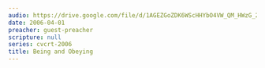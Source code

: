 ```yaml
---
audio: https://drive.google.com/file/d/1AGEZGoZDK6WScHHYbO4VW_QM_HWzG_2L/view
date: 2006-04-01
preacher: guest-preacher
scripture: null
series: cvcrt-2006
title: Being and Obeying
---
```

